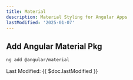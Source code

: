 ```yaml
---
title: Material 
description: Material Styling for Angular Apps
lastModified: '2025-01-07'
---
```


## Add Angular Material Pkg

```bash
ng add @angular/material
```

Last Modified: {{ $doc.lastModified }}
